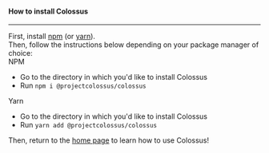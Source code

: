#### How to install Colossus

---
First, install [npm](https://www.npmjs.com/get-npm) (or [yarn](https://yarnpkg.com/getting-started)).<br>
Then, follow the instructions below depending on your package manager of choice:<br>
NPM
- Go to the directory in which you'd like to install Colossus
- Run `npm i @projectcolossus/colossus`

Yarn
- Go to the directory in which you'd like to install Colossus
- Run `yarn add @projectcolossus/colossus`

Then, return to the [home page](/) to learn how to use Colossus!